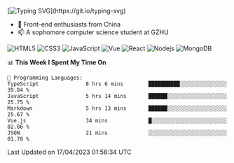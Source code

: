 
[![Typing SVG](https://readme-typing-svg.herokuapp.com?font=Fira+Code&pause=1000&center=%E5%81%87&vCenter=%E5%81%87&width=435&lines=Hi%2CI+am+Tycho!+Welcome!)](https://git.io/typing-svg)
<!--
**Tycho457/Tycho457** is a ✨ _special_ ✨ repository because its `README.md` (this file) appears on your GitHub profile.

Here are some ideas to get you started:

- 🔭 I’m currently working on ...
- 🌱 I’m currently learning ...
- 👯 I’m looking to collaborate on ...
- 🤔 I’m looking for help with ...
- 💬 Ask me about ...
- 📫 How to reach me: ...
- 😄 Pronouns: ...
- ⚡ Fun fact: ...
-->
- 🌱 Front-end enthusiasts from China
- 📫 A sophomore computer science student at GZHU

![HTML5](https://img.shields.io/badge/-HTML5-E34F26?style=flat-square&logo=html5&logoColor=white)
![CSS3](https://img.shields.io/badge/-CSS3-1572B6?style=flat-square&logo=css3)
![JavaScript](https://img.shields.io/badge/-JavaScript-oringe?style=flat-square&logo=javascript)
![Vue](https://img.shields.io/badge/-vue-green?style=green&logo=vue)
![React](https://img.shields.io/badge/-React-45b8d8?style=flat-square&logo=react&logoColor=white)
![Nodejs](https://img.shields.io/badge/-Nodejs-c0ebd?style=flat-square&logo=Node.js)
![MongoDB](https://img.shields.io/badge/-MongoDB-13aa52?style=flat-square&logo=mongodb&logoColor=white)

<!--START_SECTION:waka-->
📊 **This Week I Spent My Time On** 

```text
💬 Programming Languages: 
TypeScript               8 hrs 6 mins        ██████████░░░░░░░░░░░░░░░   39.84 % 
JavaScript               5 hrs 14 mins       ██████░░░░░░░░░░░░░░░░░░░   25.75 % 
Markdown                 5 hrs 13 mins       ██████░░░░░░░░░░░░░░░░░░░   25.67 % 
Vue.js                   34 mins             █░░░░░░░░░░░░░░░░░░░░░░░░   02.86 % 
JSON                     21 mins             ░░░░░░░░░░░░░░░░░░░░░░░░░   01.78 % 
```


 Last Updated on 17/04/2023 01:58:34 UTC
<!--END_SECTION:waka-->

